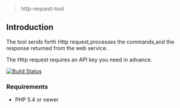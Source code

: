 > http-request-tool

## Introduction 

The tool sends forth Http request,processes the commands,and the response returned from the web service. 

The Http request requires an API key  you need in advance.

[![Build Status](https://img.shields.io/travis/erusev/parsedown/master.svg?style=flat-square)](https://lxlxw.github.io/http-request-tool/)

### Requirements

* PHP 5.4 or newer

